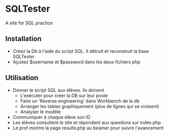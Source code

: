 # SQLTester
A site for SQL practice

## Installation

- Créez la Db à l'aide du script SQL. Il détruit et reconstruit la base SQLTester
- Ajustez $username et $password dans les deux fichiers php

## Utilisation

- Donner le script SQL aux élèves. Ils doivent
  - L'exécuter pour créer la DB sur leur poste
  - Faire un 'Reverse engineering' dans Workbench de la db
  - Arranger les tables graphiquement (plus de lignes qui se croisent)
  - Analyser le modèle
- Communiquer à chaque élève son ID
- Les élèves consultent le site et répondent aux questions sur index.php
- Le prof montre la page results.php au beamer pour suivre l'avancement
